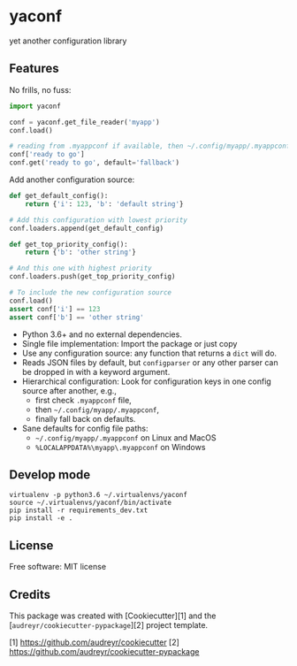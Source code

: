 # yaconf

yet another configuration library

## Features

No frills, no fuss:

```python
import yaconf

conf = yaconf.get_file_reader('myapp')
conf.load()

# reading from .myappconf if available, then ~/.config/myapp/.myappconf
conf['ready to go']
conf.get('ready to go', default='fallback')
```

Add another configuration source:

```python
def get_default_config():
    return {'i': 123, 'b': 'default string'}

# Add this configuration with lowest priority
conf.loaders.append(get_default_config)

def get_top_priority_config():
    return {'b': 'other string'}

# And this one with highest priority
conf.loaders.push(get_top_priority_config)

# To include the new configuration source
conf.load()
assert conf['i'] == 123
assert conf['b'] == 'other string'

```

* Python 3.6+ and no external dependencies.
* Single file implementation: Import the package or just copy
* Use any configuration source: any function that returns a `dict` will do.
* Reads JSON files by default, but `configparser` or any other parser can be dropped in with a keyword argument.
* Hierarchical configuration: Look for configuration keys in one config source after another, e.g.,
    - first check `.myappconf` file,
    - then `~/.config/myapp/.myappconf`,
    - finally fall back on defaults.
* Sane defaults for config file paths:
    - `~/.config/myapp/.myappconf` on Linux and MacOS
    - `%LOCALAPPDATA%\myapp\.myappconf` on Windows


## Develop mode

```
virtualenv -p python3.6 ~/.virtualenvs/yaconf
source ~/.virtualenvs/yaconf/bin/activate
pip install -r requirements_dev.txt
pip install -e .
```

## License

Free software: MIT license

## Credits

This package was created with [Cookiecutter][1] and the [`audreyr/cookiecutter-pypackage`][2] project template.

[1] https://github.com/audreyr/cookiecutter
[2] https://github.com/audreyr/cookiecutter-pypackage
